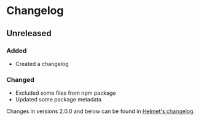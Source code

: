 # Changelog

## Unreleased
### Added
- Created a changelog

### Changed
- Excluded some files from npm package
- Updated some package metadata

Changes in versions 2.0.0 and below can be found in [Helmet's changelog](https://github.com/helmetjs/helmet/blob/master/CHANGELOG.md).
